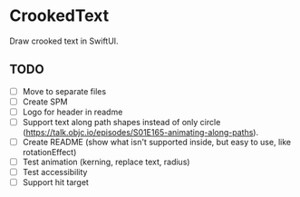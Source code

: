 # CrookedText

Draw crooked text in SwiftUI.

## TODO
 - [ ] Move to separate files
 - [ ] Create SPM
 - [ ] Logo for header in readme
 - [ ] Support text along path shapes instead of only circle (https://talk.objc.io/episodes/S01E165-animating-along-paths).
 - [ ] Create README (show what isn't supported inside, but easy to use, like rotationEffect)
 - [ ] Test animation (kerning, replace text, radius)
 - [ ] Test accessibility
 - [ ] Support hit target
